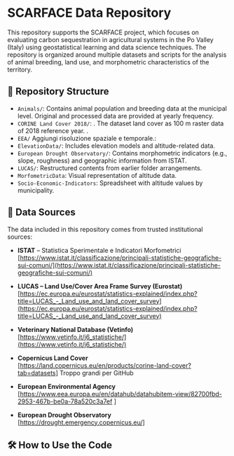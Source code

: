 # SCARFACE Data Repository

This repository supports the SCARFACE project, which focuses on evaluating carbon sequestration in agricultural systems in the Po Valley (Italy) using geostatistical learning and data science techniques. The repository is organized around multiple datasets and scripts for the analysis of animal breeding, land use, and morphometric characteristics of the territory.

## 📁 Repository Structure

- `Animals/`: Contains animal population and breeding data at the municipal level. Original and processed data are provided at yearly frequency. 
- `CORINE Land Cover 2018/`: . The dataset land cover as 100 m raster data of 2018 reference year.   .
- `EEA/`  Aggiungi risoluzione spaziale e temporale.:  
- `ElevationData/`: Includes elevation models and altitude-related data.
- `European Drought Observatory/`: Contains morphometric indicators (e.g., slope, roughness) and geographic information from ISTAT.
- `LUCAS/`: Restructured contents from earlier folder arrangements.
- `MorfometricData`: Visual representation of altitude data.
- `Socio-Economic-Indicators`: Spreadsheet with altitude values by municipality.

## 🔗 Data Sources

The data included in this repository comes from trusted institutional sources:

- **ISTAT** – Statistica Sperimentale e Indicatori Morfometrici  
  [https://www.istat.it/classificazione/principali-statistiche-geografiche-sui-comuni/](https://www.istat.it/classificazione/principali-statistiche-geografiche-sui-comuni/)
  
- **LUCAS – Land Use/Cover Area Frame Survey (Eurostat)**  
  [https://ec.europa.eu/eurostat/statistics-explained/index.php?title=LUCAS_-_Land_use_and_land_cover_survey](https://ec.europa.eu/eurostat/statistics-explained/index.php?title=LUCAS_-_Land_use_and_land_cover_survey)

- **Veterinary National Database (Vetinfo)**  
  [https://www.vetinfo.it/j6_statistiche/](https://www.vetinfo.it/j6_statistiche/)

- **Copernicus Land Cover**
[https://land.copernicus.eu/en/products/corine-land-cover?tab=datasets]  Troppo grandi per GitHub

- **European Environmental Agency**
  [https://www.eea.europa.eu/en/datahub/datahubitem-view/82700fbd-2953-467b-be0a-78a520c3a7ef ]
  
- **European Drought Observatory**
[https://drought.emergency.copernicus.eu/]


## 🛠 How to Use the Code

